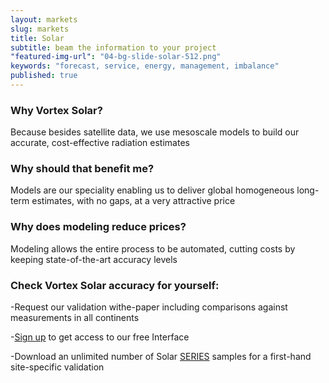 ```yaml
---
layout: markets
slug: markets
title: Solar
subtitle: beam the information to your project
"featured-img-url": "04-bg-slide-solar-512.png"
keywords: "forecast, service, energy, management, imbalance"
published: true
---
```



### Why Vortex Solar?

Because besides satellite data, we use mesoscale models to build our accurate, cost-effective radiation estimates

### Why should that benefit me?

Models are our speciality enabling us to deliver global homogeneous long-term estimates, with no gaps, at a very attractive price

### Why does modeling reduce prices?

Modeling allows the entire process to be automated, cutting costs by keeping state-of-the-art accuracy levels

### Check Vortex Solar accuracy for yourself:

-Request our validation withe-paper including comparisons against measurements in all continents

-<a href="http://interface.vortex.es/signup">Sign up</a> to get access to our free Interface
<!--
with clickable long-term reports worldwide
-->

-Download an unlimited number of Solar <a href="/solutions/sSeries.html">SERIES</a> samples for a first-hand site-specific validation
